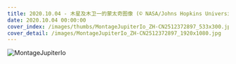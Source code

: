 ```yaml
---
title: 2020.10.04 - 木星及木卫一的蒙太奇图像 (© NASA/Johns Hopkins University Applied Physics Laboratory/Southwest Research Institute/Goddard Space Flight Center)
date: 2020.10.04 00:00:00
cover_index: /images/thumbs/MontageJupiterIo_ZH-CN2512372897_533x300.jpg
cover_detail: /images/MontageJupiterIo_ZH-CN2512372897_1920x1080.jpg
---
```


![MontageJupiterIo](/images/MontageJupiterIo_ZH-CN2512372897_1920x1080.jpg)
